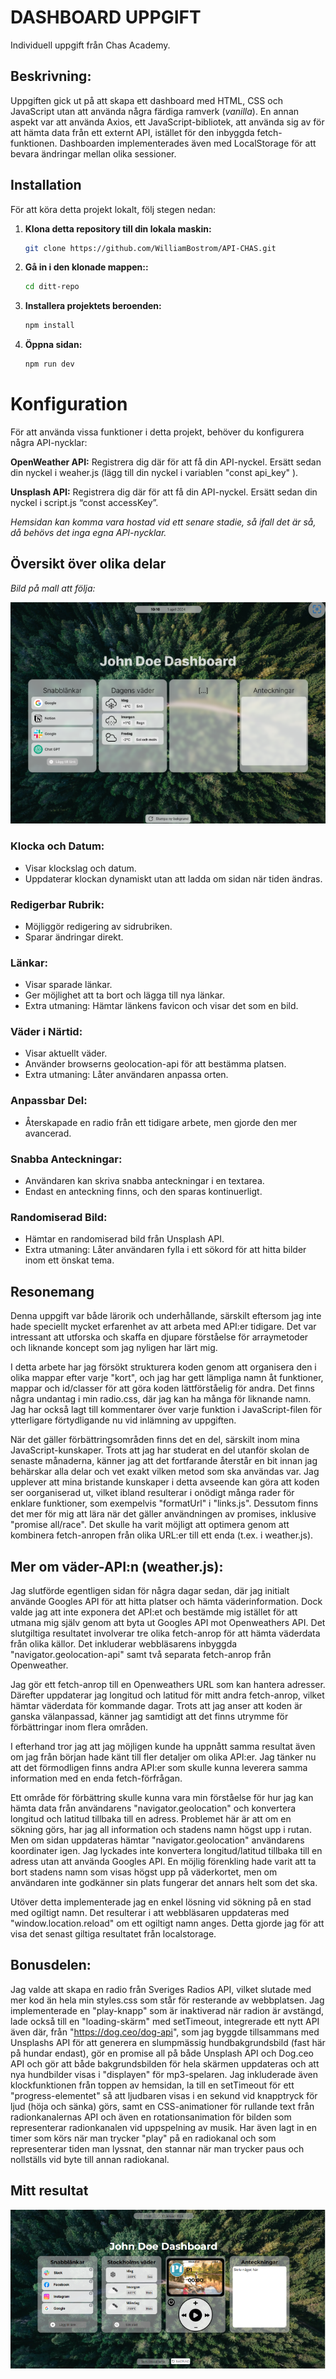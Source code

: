 # DASHBOARD UPPGIFT

Individuell uppgift från Chas Academy.

## Beskrivning:

Uppgiften gick ut på att skapa ett dashboard med HTML, CSS och JavaScript utan att använda några färdiga ramverk (_vanilla_). En annan aspekt var att använda Axios, ett JavaScript-bibliotek, att använda sig av för att hämta data från ett externt API, istället för den inbyggda fetch-funktionen. Dashboarden implementerades även med LocalStorage för att bevara ändringar mellan olika sessioner.

## Installation

För att köra detta projekt lokalt, följ stegen nedan:

1. **Klona detta repository till din lokala maskin:**

   ```bash
   git clone https://github.com/WilliamBostrom/API-CHAS.git
   ```

2. **Gå in i den klonade mappen::**

   ```bash
   cd ditt-repo

   ```

3. **Installera projektets beroenden:**

   ```bash
   npm install

   ```

4. **Öppna sidan:**
   ```bash
   npm run dev
   ```

# Konfiguration

För att använda vissa funktioner i detta projekt, behöver du konfigurera några API-nycklar:

**OpenWeather API:** Registrera dig där för att få din API-nyckel. Ersätt sedan din nyckel i weaher.js (lägg till din nyckel i variablen "const api_key" ).

**Unsplash API:** Registrera dig där för att få din API-nyckel. Ersätt sedan din nyckel i script.js “const accessKey”.

_Hemsidan kan komma vara hostad vid ett senare stadie, så ifall det är så, då behövs det inga egna API-nycklar._

## Översikt över olika delar

_Bild på mall att följa:_

![bild på mall att följa](/scr/img/chas-dashboard.png)

### Klocka och Datum:

- Visar klockslag och datum.
- Uppdaterar klockan dynamiskt utan att ladda om sidan när tiden ändras.

### Redigerbar Rubrik:

- Möjliggör redigering av sidrubriken.
- Sparar ändringar direkt.

### Länkar:

- Visar sparade länkar.
- Ger möjlighet att ta bort och lägga till nya länkar.
- Extra utmaning: Hämtar länkens favicon och visar det som en bild.

### Väder i Närtid:

- Visar aktuellt väder.
- Använder browserns geolocation-api för att bestämma platsen.
- Extra utmaning: Låter användaren anpassa orten.

### Anpassbar Del:

- Återskapade en radio från ett tidigare arbete, men gjorde den mer avancerad.

### Snabba Anteckningar:

- Användaren kan skriva snabba anteckningar i en textarea.
- Endast en anteckning finns, och den sparas kontinuerligt.

### Randomiserad Bild:

- Hämtar en randomiserad bild från Unsplash API.
- Extra utmaning: Låter användaren fylla i ett sökord för att hitta bilder inom ett önskat tema.

## Resonemang

Denna uppgift var både lärorik och underhållande, särskilt eftersom jag inte hade speciellt mycket erfarenhet av att arbeta med API:er tidigare. Det var intressant att utforska och skaffa en djupare förståelse för arraymetoder och liknande koncept som jag nyligen har lärt mig.

I detta arbete har jag försökt strukturera koden genom att organisera den i olika mappar efter varje "kort", och jag har gett lämpliga namn åt funktioner, mappar och id/classer för att göra koden lättförståelig för andra. Det finns några undantag i min radio.css, där jag kan ha många för liknande namn. Jag har också lagt till kommentarer över varje funktion i JavaScript-filen för ytterligare förtydligande nu vid inlämning av uppgiften.

När det gäller förbättringsområden finns det en del, särskilt inom mina JavaScript-kunskaper. Trots att jag har studerat en del utanför skolan de senaste månaderna, känner jag att det fortfarande återstår en bit innan jag behärskar alla delar och vet exakt vilken metod som ska användas var. Jag upplever att mina bristande kunskaper i detta avseende kan göra att koden ser oorganiserad ut, vilket ibland resulterar i onödigt många rader för enklare funktioner, som exempelvis "formatUrl" i "links.js". Dessutom finns det mer för mig att lära när det gäller användningen av promises, inklusive "promise all/race". Det skulle ha varit möjligt att optimera genom att kombinera fetch-anropen från olika URL:er till ett enda (t.ex. i weather.js).

## Mer om väder-API:n (weather.js):

Jag slutförde egentligen sidan för några dagar sedan, där jag initialt använde Googles API för att hitta platser och hämta väderinformation. Dock valde jag att inte exponera det API:et och bestämde mig istället för att utmana mig själv genom att byta ut Googles API mot Openweathers API. Det slutgiltiga resultatet involverar tre olika fetch-anrop för att hämta väderdata från olika källor. Det inkluderar webbläsarens inbyggda "navigator.geolocation-api" samt två separata fetch-anrop från Openweather.

Jag gör ett fetch-anrop till en Openweathers URL som kan hantera adresser. Därefter uppdaterar jag longitud och latitud för mitt andra fetch-anrop, vilket hämtar väderdata för kommande dagar. Trots att jag anser att koden är ganska välanpassad, känner jag samtidigt att det finns utrymme för förbättringar inom flera områden.

I efterhand tror jag att jag möjligen kunde ha uppnått samma resultat även om jag från början hade känt till fler detaljer om olika API:er. Jag tänker nu att det förmodligen finns andra API:er som skulle kunna leverera samma information med en enda fetch-förfrågan.

Ett område för förbättring skulle kunna vara min förståelse för hur jag kan hämta data från användarens "navigator.geolocation" och konvertera longitud och latitud tillbaka till en adress. Problemet här är att om en sökning görs, har jag all information och stadens namn högst upp i rutan. Men om sidan uppdateras hämtar "navigator.geolocation" användarens koordinater igen. Jag lyckades inte konvertera longitud/latitud tillbaka till en adress utan att använda Googles API. En möjlig förenkling hade varit att ta bort stadens namn som visas högst upp på väderkortet, men om användaren inte godkänner sin plats fungerar det annars helt som det ska.

Utöver detta implementerade jag en enkel lösning vid sökning på en stad med ogiltigt namn. Det resulterar i att webbläsaren uppdateras med "window.location.reload" om ett ogiltigt namn anges. Detta gjorde jag för att visa det senast giltiga resultatet från localstorage.

## Bonusdelen:

Jag valde att skapa en radio från Sveriges Radios API, vilket slutade med mer kod än hela min styles.css som står för resterande av webbplatsen. Jag implementerade en "play-knapp" som är inaktiverad när radion är avstängd, lade också till en "loading-skärm" med setTimeout, integrerade ett nytt API även där, från "https://dog.ceo/dog-api", som jag byggde tillsammans med Unsplashs API för att generera en slumpmässig hundbakgrundsbild (fast här på hundar endast), gör en promise all på både Unsplash API och Dog.ceo API och gör att både bakgrundsbilden för hela skärmen uppdateras och att nya hundbilder visas i "displayen" för mp3-spelaren. Jag inkluderade även klockfunktionen från toppen av hemsidan, la till en setTimeout för ett "progress-elementet" så att ljudbaren visas i en sekund vid knapptryck för ljud (höja och sänka) görs, samt en CSS-animationer för rullande text från radionkanalernas API och även en rotationsanimation för bilden som representerar radionkanalen vid uppspelning av musik. Har även lagt in en timer som körs när man trycker "play" på en radiokanal och som representerar tiden man lyssnat, den stannar när man trycker paus och nollställs vid byte till annan radiokanal.

## Mitt resultat

![bild på mitt slutresultat](/scr/img/joedoedashboard.png)
